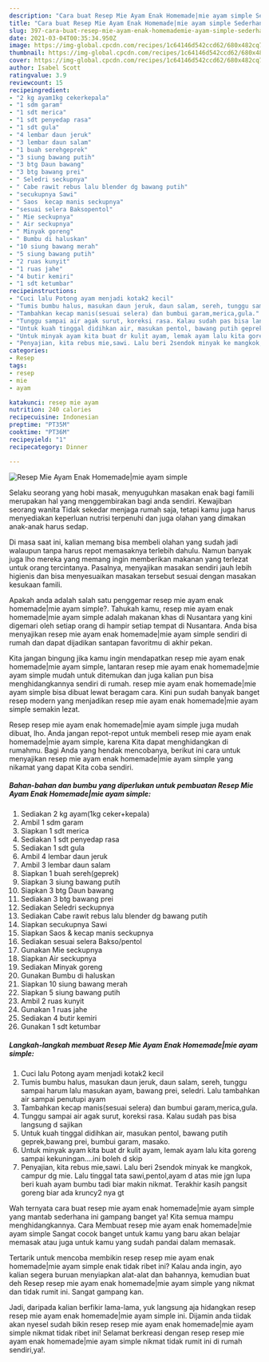 ```yaml
---
description: "Cara buat Resep Mie Ayam Enak Homemade|mie ayam simple Sederhana dan Mudah Dibuat"
title: "Cara buat Resep Mie Ayam Enak Homemade|mie ayam simple Sederhana dan Mudah Dibuat"
slug: 397-cara-buat-resep-mie-ayam-enak-homemademie-ayam-simple-sederhana-dan-mudah-dibuat
date: 2021-03-04T00:35:34.950Z
image: https://img-global.cpcdn.com/recipes/1c64146d542ccd62/680x482cq70/resep-mie-ayam-enak-homemademie-ayam-simple-foto-resep-utama.jpg
thumbnail: https://img-global.cpcdn.com/recipes/1c64146d542ccd62/680x482cq70/resep-mie-ayam-enak-homemademie-ayam-simple-foto-resep-utama.jpg
cover: https://img-global.cpcdn.com/recipes/1c64146d542ccd62/680x482cq70/resep-mie-ayam-enak-homemademie-ayam-simple-foto-resep-utama.jpg
author: Isabel Scott
ratingvalue: 3.9
reviewcount: 15
recipeingredient:
- "2 kg ayam1kg cekerkepala"
- "1 sdm garam"
- "1 sdt merica"
- "1 sdt penyedap rasa"
- "1 sdt gula"
- "4 lembar daun jeruk"
- "3 lembar daun salam"
- "1 buah serehgeprek"
- "3 siung bawang putih"
- "3 btg Daun bawang"
- "3 btg bawang prei"
- " Seledri seckupnya"
- " Cabe rawit rebus lalu blender dg bawang putih"
- "secukupnya Sawi"
- " Saos  kecap manis seckupnya"
- "sesuai selera Baksopentol"
- " Mie seckupnya"
- " Air seckupnya"
- " Minyak goreng"
- " Bumbu di haluskan"
- "10 siung bawang merah"
- "5 siung bawang putih"
- "2 ruas kunyit"
- "1 ruas jahe"
- "4 butir kemiri"
- "1 sdt ketumbar"
recipeinstructions:
- "Cuci lalu Potong ayam menjadi kotak2 kecil"
- "Tumis bumbu halus, masukan daun jeruk, daun salam, sereh, tunggu sampai harum lalu masukan ayam, bawang prei, seledri. Lalu tambahkan air sampai penutupi ayam"
- "Tambahkan kecap manis(sesuai selera) dan bumbui garam,merica,gula."
- "Tunggu sampai air agak surut, koreksi rasa. Kalau sudah pas bisa langsung d sajikan"
- "Untuk kuah tinggal didihkan air, masukan pentol, bawang putih geprek,bawang prei, bumbui garam, masako."
- "Untuk minyak ayam kita buat dr kulit ayam, lemak ayam lalu kita goreng sampai kekuningan....ini boleh d skip"
- "Penyajian, kita rebus mie,sawi. Lalu beri 2sendok minyak ke mangkok, campur dg mie. Lalu tinggal tata sawi,pentol,ayam d atas mie jgn lupa beri kuah ayam bumbu tadi biar makin nikmat. Terakhir kasih pangsit goreng biar ada kruncy2 nya gt"
categories:
- Resep
tags:
- resep
- mie
- ayam

katakunci: resep mie ayam 
nutrition: 240 calories
recipecuisine: Indonesian
preptime: "PT35M"
cooktime: "PT36M"
recipeyield: "1"
recipecategory: Dinner

---
```



![Resep Mie Ayam Enak Homemade|mie ayam simple](https://img-global.cpcdn.com/recipes/1c64146d542ccd62/680x482cq70/resep-mie-ayam-enak-homemademie-ayam-simple-foto-resep-utama.jpg)

Selaku seorang yang hobi masak, menyuguhkan masakan enak bagi famili merupakan hal yang menggembirakan bagi anda sendiri. Kewajiban seorang  wanita Tidak sekedar menjaga rumah saja, tetapi kamu juga harus menyediakan keperluan nutrisi terpenuhi dan juga olahan yang dimakan anak-anak harus sedap.

Di masa  saat ini, kalian memang bisa membeli olahan yang sudah jadi walaupun tanpa harus repot memasaknya terlebih dahulu. Namun banyak juga lho mereka yang memang ingin memberikan makanan yang terlezat untuk orang tercintanya. Pasalnya, menyajikan masakan sendiri jauh lebih higienis dan bisa menyesuaikan masakan tersebut sesuai dengan masakan kesukaan famili. 



Apakah anda adalah salah satu penggemar resep mie ayam enak homemade|mie ayam simple?. Tahukah kamu, resep mie ayam enak homemade|mie ayam simple adalah makanan khas di Nusantara yang kini digemari oleh setiap orang di hampir setiap tempat di Nusantara. Anda bisa menyajikan resep mie ayam enak homemade|mie ayam simple sendiri di rumah dan dapat dijadikan santapan favoritmu di akhir pekan.

Kita jangan bingung jika kamu ingin mendapatkan resep mie ayam enak homemade|mie ayam simple, lantaran resep mie ayam enak homemade|mie ayam simple mudah untuk ditemukan dan juga kalian pun bisa menghidangkannya sendiri di rumah. resep mie ayam enak homemade|mie ayam simple bisa dibuat lewat beragam cara. Kini pun sudah banyak banget resep modern yang menjadikan resep mie ayam enak homemade|mie ayam simple semakin lezat.

Resep resep mie ayam enak homemade|mie ayam simple juga mudah dibuat, lho. Anda jangan repot-repot untuk membeli resep mie ayam enak homemade|mie ayam simple, karena Kita dapat menghidangkan di rumahmu. Bagi Anda yang hendak mencobanya, berikut ini cara untuk menyajikan resep mie ayam enak homemade|mie ayam simple yang nikamat yang dapat Kita coba sendiri.

<!--inarticleads1-->

##### Bahan-bahan dan bumbu yang diperlukan untuk pembuatan Resep Mie Ayam Enak Homemade|mie ayam simple:

1. Sediakan 2 kg ayam(1kg ceker+kepala)
1. Ambil 1 sdm garam
1. Siapkan 1 sdt merica
1. Sediakan 1 sdt penyedap rasa
1. Sediakan 1 sdt gula
1. Ambil 4 lembar daun jeruk
1. Ambil 3 lembar daun salam
1. Siapkan 1 buah sereh(geprek)
1. Siapkan 3 siung bawang putih
1. Siapkan 3 btg Daun bawang
1. Sediakan 3 btg bawang prei
1. Sediakan  Seledri seckupnya
1. Sediakan  Cabe rawit rebus lalu blender dg bawang putih
1. Siapkan secukupnya Sawi
1. Siapkan  Saos &amp; kecap manis seckupnya
1. Sediakan sesuai selera Bakso/pentol
1. Gunakan  Mie seckupnya
1. Siapkan  Air seckupnya
1. Sediakan  Minyak goreng
1. Gunakan  Bumbu di haluskan
1. Siapkan 10 siung bawang merah
1. Siapkan 5 siung bawang putih
1. Ambil 2 ruas kunyit
1. Gunakan 1 ruas jahe
1. Sediakan 4 butir kemiri
1. Gunakan 1 sdt ketumbar




<!--inarticleads2-->

##### Langkah-langkah membuat Resep Mie Ayam Enak Homemade|mie ayam simple:

1. Cuci lalu Potong ayam menjadi kotak2 kecil
1. Tumis bumbu halus, masukan daun jeruk, daun salam, sereh, tunggu sampai harum lalu masukan ayam, bawang prei, seledri. Lalu tambahkan air sampai penutupi ayam
1. Tambahkan kecap manis(sesuai selera) dan bumbui garam,merica,gula.
1. Tunggu sampai air agak surut, koreksi rasa. Kalau sudah pas bisa langsung d sajikan
1. Untuk kuah tinggal didihkan air, masukan pentol, bawang putih geprek,bawang prei, bumbui garam, masako.
1. Untuk minyak ayam kita buat dr kulit ayam, lemak ayam lalu kita goreng sampai kekuningan....ini boleh d skip
1. Penyajian, kita rebus mie,sawi. Lalu beri 2sendok minyak ke mangkok, campur dg mie. Lalu tinggal tata sawi,pentol,ayam d atas mie jgn lupa beri kuah ayam bumbu tadi biar makin nikmat. Terakhir kasih pangsit goreng biar ada kruncy2 nya gt




Wah ternyata cara buat resep mie ayam enak homemade|mie ayam simple yang mantab sederhana ini gampang banget ya! Kita semua mampu menghidangkannya. Cara Membuat resep mie ayam enak homemade|mie ayam simple Sangat cocok banget untuk kamu yang baru akan belajar memasak atau juga untuk kamu yang sudah pandai dalam memasak.

Tertarik untuk mencoba membikin resep resep mie ayam enak homemade|mie ayam simple enak tidak ribet ini? Kalau anda ingin, ayo kalian segera buruan menyiapkan alat-alat dan bahannya, kemudian buat deh Resep resep mie ayam enak homemade|mie ayam simple yang nikmat dan tidak rumit ini. Sangat gampang kan. 

Jadi, daripada kalian berfikir lama-lama, yuk langsung aja hidangkan resep resep mie ayam enak homemade|mie ayam simple ini. Dijamin anda tiidak akan nyesel sudah bikin resep resep mie ayam enak homemade|mie ayam simple nikmat tidak ribet ini! Selamat berkreasi dengan resep resep mie ayam enak homemade|mie ayam simple nikmat tidak rumit ini di rumah sendiri,ya!.

